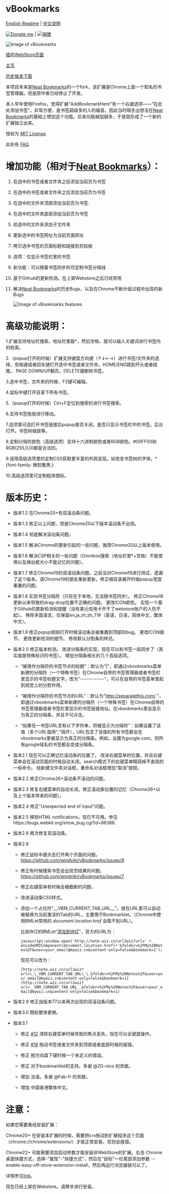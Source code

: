 vBookmarks
==============

[English Readme](README.md) | [中文说明](README.zh.md)

[![Donate me](https://img.shields.io/badge/donate-me-orange.svg)](donation/donation.md) | [![捐赠](https://img.shields.io/badge/捐赠-支持-orange.svg)](donation/donation.zh.md)

![Image of vBookmarks](vbookmarks.png)

[插件WebStore页面](https://chrome.google.com/webstore/detail/vbookmarks/odhjcodnoebmndcihdedenkmdmklpihb)

[主页](http://windviki.github.com/vBookmarks/)

[历史版本下载](https://github.com/windviki/vBookmarks/blob/master/release/)


本项目本来是[Neat Bookmarks](https://github.com/cheeaun/neat-bookmarks)的一个fork，该扩展是Chrome上面一个知名的书签管理器。但是原作者已经停止了开发。

本人早年使用Firefox，觉得扩展"AddBookmarkHere"有一个右键选项——“在此处添加书签”，非常方便，是书签超级多的人的福音。因此当时萌生出想法在[Neat Bookmarks](https://github.com/cheeaun/neat-bookmarks)的基础上增加这个功能。后来功能越加越多，于是就形成了一个新的扩展独立出来。

授权为 [MIT License](http://www.opensource.org/licenses/mit-license.php).

此处有 [FAQ](https://github.com/windviki/vBookmarks/wiki/FAQ).


# 增加功能（相对于[Neat Bookmarks](https://github.com/cheeaun/neat-bookmarks)）：

1) 在选中的书签或者文件夹之前添加当前页为书签

2) 在选中的书签或者文件夹之后添加当前页为书签

3) 在选中的文件夹顶部添加当前页为书签.

4) 在选中的文件夹底部添加当前页为书签

5) 给选中的文件夹添加子文件夹

6) 更新选中的书签网址为当前页面网址

7) 拷贝选中书签的页面标题和链接到剪贴板

8) 选项：仅显示书签栏里的书签

9) 新功能：可以随着书签同步的可定制书签分隔线

10) 基于Github的更新检测。在上架Webstore之后已经禁用

11) 解决[Neat Bookmarks](https://github.com/cheeaun/neat-bookmarks)的历史Bugs，以及在Chrome不断升级过程中出现的新Bugs


    ![Image of vBookmarks features](vbookmarks-menu.png)


# 高级功能说明：

1.扩展支持地址栏搜索，地址栏里敲*，然后空格，就可以输入关键词进行书签内的检索。

2.（popup打开的时候）扩展支持键盘方向键（↑↓←→）进行书签/文件夹的选择，空格键或者回车键打开选中书签或者文件夹，HOME/END跳到开头或者结尾。
PAGE DOWN/UP翻页，DELETE键删除书签。

3.选中书签，文件夹的时候，F2键可编辑。

4.鼠标中键打开目录下所有书签。

5.（popup打开的时候）Ctrl+F定位到搜索栏进行书签搜索。

6.支持书签拖放进行移动。

7.选项里可选打开书签链接后popup是否关闭。是否只显示书签栏中的书签。后台打开。书签树缩放等。

8.定制分隔符颜色（高级选项）支持十六进制颜色或者RGB颜色。#00FF00和RGB(255,0,0)都是合法的。

9.请用高级选项里的定制CSS获取更丰富的外观呈现。如改变书签树的字体。* {font-family: 微软雅黑;}

10.高级选项里可定制程序图标。


# 版本历史：

- 版本1.2 在Chrome20+有双滚动条问题。

- 版本1.3 修正以上问题，但是Chrome20以下版本滚动条不出现。

- 版本1.4 彻底解决滚动条问题。

- 版本1.5 解决Chrome的更新引起的一些问题，推荐Chrome20以上版本使用。

- 版本1.6 解决CSP相关的一些问题（Omnibox搜索（地址栏里*+空格）不能使用以及弹出框大小不能记忆的问题）。

- 版本1.7 修正Chrome19的双滚动条问题。之前没对Chrome19进行测试，遗漏了这个版本。请Chrome19的朋友重新更新。修正根目录展开时候popup宽度重置的问题。

- 版本1.8 实现书签分隔符（只存在于本地，无法随书签同步）。
修正Chrome18更新以来导致的drag-drop位置不正确的问题。
更改ICON颜色。
实现一个基于Github的更新检测和提醒（没有美元信用卡开不了webstore账户的人伤不起）。
移除多国语言，仅保留en,ja,zh,zh_TW（英语，日语，简体中文，繁体中文）。

- 版本1.9 修正popup刚刚打开时候滚动条会被重置到顶部的bug。
更改ICON细节。
更改更新检测的细节。
修改默认分割条的样式。

- 版本2.0 修正版本检测。
改进分隔条的实现，现在可以和书签一起同步了（其实就是特殊标识的书签）。
增加分隔条相关的几个高级选项。


  - “被用作分隔符的书签节点的标题”：默认为"|"，即通过vbookmarks菜单新建的分隔符（一个特殊书签）在Chrome自带的书签管理器或者书签栏里显示的书签标题文字。改为"------------"，可以在自带的书签菜单里起到视觉上的分割作用。


  - “被用作分隔符的书签节点的URL”：默认为"http://separatethis.com/ "，即通过vbookmarks菜单新建的分隔符（一个特殊书签）在Chrome自带的书签管理器或者书签栏里显示的书签链接地址。在vbookmarks里会显示为真正的分隔条，并且不可点击。


  - “如果任一书签URL含有以下字符串，将被显示为分隔符”：如果设置了该值（多个URL值用";"隔开），URL包含了该值的所有书签都会在vbookmarks里被显示为真正的分隔条。例如，设置为google.com，则所有google域名的书签都会变成分隔条。


- 版本2.1 现在可以正确记忆滚动条的位置了。
改进右键菜单的位置。并且右键菜单会在滚动页面的时候自动关闭。search模式下的右键菜单精简掉不直观的一些命令。
给新建文件夹对话框，重命名对话框增加“取消”按钮。


- 版本2.2 修正Chrome26+滚动条不滚动的问题。


- 版本2.3 修复右键菜单的自动关闭。修正滚动条位置的记忆（Chrome26+以及上个版本带来的问题）。


- 版本2.4 修正"Unexpected end of input"问题。


- 版本2.5 移除HTML notifications，现已不可用。参见https://bugs.webkit.org/show_bug.cgi?id=98388.


- 版本2.6 再次修复双滚动条。


- 版本2.8 
  - 修正鼠标中键点击打开两个页面的问题。https://github.com/windviki/vBookmarks/issues/9

  - 修正有时候搜索书签会出现空结果的问题。 https://github.com/windviki/vBookmarks/issues/7

  - 修正右键菜单有时候会被截断的问题。

  - 改进滚动条CSS样式。

  - 添加一个占位符"\_\_VBM_CURRENT_TAB_URL\_\_"。放在URL里可以自动被替换为当前激活的Tab的URL。主要用于Bookmarklet。（Chrome中使用BMLet常用的 _document.location.href_ 会取不到URL）。
  
    比如WIZ的BMLet“[添加到WIZ](http://note.wiz.cn/web/pages/client/url2wiz.html)”，官方的URL为：

    ```javascript:window.open('http://note.wiz.cn/url2wiz?url=' + encodeURIComponent(document.location.href)+'&folder=%2FMy%20Notes%2F&user=your_email@mywiz.cn&content-only=false&bookmark=1');```
    
    现在可以改为：

    ```[http://note.wiz.cn/url2wiz?url=\_\_VBM_CURRENT_TAB_URL\_\_&folder=%2FMy%20Notes%2F&user=your_email@mywiz.cn&content-only=false&bookmark=1](http://note.wiz.cn/url2wiz?url=__VBM_CURRENT_TAB_URL__&folder=%2FMy%20Notes%2F&user=your_email@mywiz.cn&content-only=false&bookmark=1)```


- 版本2.9 修正自版本77以来再次出现的双滚动条问题。

- 版本3.0 图标整体更换。

- 版本3.1 
  - 修正 [#12](https://github.com/windviki/vBookmarks/issues/12) 清除右键菜单时候导致的焦点丢失。现在可以全键盘操作。

  - 修正 [#18](https://github.com/windviki/vBookmarks/issues/18) 拖动书签或者文件夹到顶部或者底部时候的报错。

  - 修正 按方向盘下键时候一个未定义的错误。

  - 修正 对于bookmarklet的支持。多谢 @ZG-nico 的贡献。

  - 增加 法语。多谢 @Fab-fr 的贡献。

  - 增加 中国香港繁体中文。


# 注意：

如果您需要离线安装扩展：

Chrome20+ 在安装本扩展的时候，需要把crx拖动到扩展程序这个页面（chrome://chrome/extensions/）才能正常安装，否则会报错。

Chrome22+ 可能需要添加启动参数才能安装非WebStore的扩展。右击 Chrome 桌面快捷方式，选择-"属性"-"快捷方式"，然后在"目标"一栏尾部添加参数 --enable-easy-off-store-extension-install，然后再运行浏览器就可以了。

详情参见[link](http://www.guao.hk/posts/chrome-extensions-not-in-the-chrome-web-store-more-difficult-to-install.html)。

现在已经上架在Webstore。请移步进行安装。

